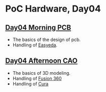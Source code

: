 # PoC Hardware, Day04

## [Day04 Morning PCB](pcb.md)

- The basics of the design of pcb.
- Handling of [Easyeda](https://easyeda.com/).

## [Day04 Afternoon CAO](subject.md)

- The basics of 3D modeling.
- Handling of [Fusion 360](https://www.autodesk.com/campaigns/education/fusion-360)
- Handling of [Cura](https://ultimaker.com/software/ultimaker-cura)